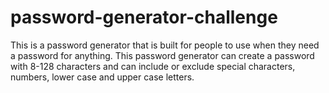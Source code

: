 # password-generator-challenge

This is a password generator that is built for people to use when they need a password for anything. This password generator can create a password with 8-128 characters and can include or exclude special characters, numbers, lower case and upper case letters.